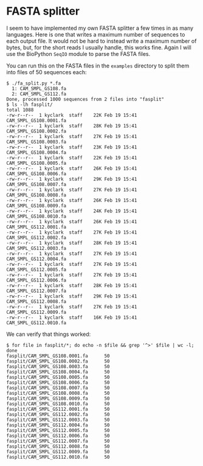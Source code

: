 # FASTA splitter

I seem to have implemented my own FASTA splitter a few times in as many languages.  Here is one that writes a maximum number of sequences to each output file.  It would not be hard to instead write a maximum number of bytes, but, for the short reads I usually handle, this works fine.  Again I will use the BioPython `SeqIO` module to parse the FASTA files.

You can run this on the FASTA files in the `examples` directory to split them into files of 50 sequences each:

````
$ ./fa_split.py *.fa
  1: CAM_SMPL_GS108.fa
  2: CAM_SMPL_GS112.fa
Done, processed 1000 sequences from 2 files into "fasplit"
$ ls -lh fasplit/
total 1088
-rw-r--r--  1 kyclark  staff    22K Feb 19 15:41 CAM_SMPL_GS108.0001.fa
-rw-r--r--  1 kyclark  staff    28K Feb 19 15:41 CAM_SMPL_GS108.0002.fa
-rw-r--r--  1 kyclark  staff    27K Feb 19 15:41 CAM_SMPL_GS108.0003.fa
-rw-r--r--  1 kyclark  staff    23K Feb 19 15:41 CAM_SMPL_GS108.0004.fa
-rw-r--r--  1 kyclark  staff    22K Feb 19 15:41 CAM_SMPL_GS108.0005.fa
-rw-r--r--  1 kyclark  staff    26K Feb 19 15:41 CAM_SMPL_GS108.0006.fa
-rw-r--r--  1 kyclark  staff    29K Feb 19 15:41 CAM_SMPL_GS108.0007.fa
-rw-r--r--  1 kyclark  staff    27K Feb 19 15:41 CAM_SMPL_GS108.0008.fa
-rw-r--r--  1 kyclark  staff    26K Feb 19 15:41 CAM_SMPL_GS108.0009.fa
-rw-r--r--  1 kyclark  staff    24K Feb 19 15:41 CAM_SMPL_GS108.0010.fa
-rw-r--r--  1 kyclark  staff    26K Feb 19 15:41 CAM_SMPL_GS112.0001.fa
-rw-r--r--  1 kyclark  staff    27K Feb 19 15:41 CAM_SMPL_GS112.0002.fa
-rw-r--r--  1 kyclark  staff    28K Feb 19 15:41 CAM_SMPL_GS112.0003.fa
-rw-r--r--  1 kyclark  staff    27K Feb 19 15:41 CAM_SMPL_GS112.0004.fa
-rw-r--r--  1 kyclark  staff    27K Feb 19 15:41 CAM_SMPL_GS112.0005.fa
-rw-r--r--  1 kyclark  staff    27K Feb 19 15:41 CAM_SMPL_GS112.0006.fa
-rw-r--r--  1 kyclark  staff    28K Feb 19 15:41 CAM_SMPL_GS112.0007.fa
-rw-r--r--  1 kyclark  staff    29K Feb 19 15:41 CAM_SMPL_GS112.0008.fa
-rw-r--r--  1 kyclark  staff    27K Feb 19 15:41 CAM_SMPL_GS112.0009.fa
-rw-r--r--  1 kyclark  staff    16K Feb 19 15:41 CAM_SMPL_GS112.0010.fa
````

We can verify that things worked:

````
$ for file in fasplit/*; do echo -n $file && grep '^>' $file | wc -l; done
fasplit/CAM_SMPL_GS108.0001.fa      50
fasplit/CAM_SMPL_GS108.0002.fa      50
fasplit/CAM_SMPL_GS108.0003.fa      50
fasplit/CAM_SMPL_GS108.0004.fa      50
fasplit/CAM_SMPL_GS108.0005.fa      50
fasplit/CAM_SMPL_GS108.0006.fa      50
fasplit/CAM_SMPL_GS108.0007.fa      50
fasplit/CAM_SMPL_GS108.0008.fa      50
fasplit/CAM_SMPL_GS108.0009.fa      50
fasplit/CAM_SMPL_GS108.0010.fa      50
fasplit/CAM_SMPL_GS112.0001.fa      50
fasplit/CAM_SMPL_GS112.0002.fa      50
fasplit/CAM_SMPL_GS112.0003.fa      50
fasplit/CAM_SMPL_GS112.0004.fa      50
fasplit/CAM_SMPL_GS112.0005.fa      50
fasplit/CAM_SMPL_GS112.0006.fa      50
fasplit/CAM_SMPL_GS112.0007.fa      50
fasplit/CAM_SMPL_GS112.0008.fa      50
fasplit/CAM_SMPL_GS112.0009.fa      50
fasplit/CAM_SMPL_GS112.0010.fa      50
````

